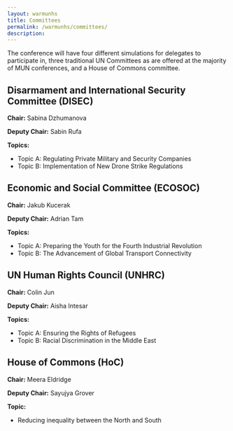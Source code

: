 ```yaml
---
layout: warmunhs
title: Committees
permalink: /warmunhs/committees/
description:
---
```

The conference will have four different simulations for delegates to participate in, three traditional UN Committees as are offered at the majority of MUN conferences, and a House of Commons committee.

## Disarmament and International Security Committee (DISEC)
**Chair:** Sabina Dzhumanova

**Deputy Chair:** Sabin Rufa

**Topics:**
- Topic A: Regulating Private Military and Security Companies
- Topic B: Implementation of New Drone Strike Regulations 

## Economic and Social Committee (ECOSOC)
**Chair:** Jakub Kucerak

**Deputy Chair:** Adrian Tam

**Topics:**
- Topic A: Preparing the Youth for the Fourth Industrial Revolution
- Topic B: The Advancement of Global Transport Connectivity 

## UN Human Rights Council (UNHRC)
**Chair:** Colin Jun

**Deputy Chair:** Aisha Intesar

**Topics:**
- Topic A: Ensuring the Rights of Refugees
- Topic B: Racial Discrimination in the Middle East


## House of Commons (HoC)
**Chair:** Meera Eldridge

**Deputy Chair:** Sayujya Grover

**Topic:**
- Reducing inequality between the North and South
